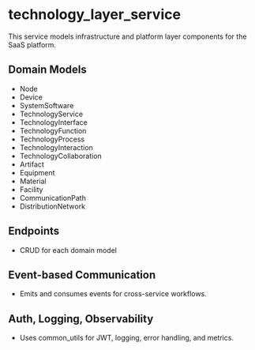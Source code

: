 # technology_layer_service

This service models infrastructure and platform layer components for the SaaS platform.

## Domain Models
- Node
- Device
- SystemSoftware
- TechnologyService
- TechnologyInterface
- TechnologyFunction
- TechnologyProcess
- TechnologyInteraction
- TechnologyCollaboration
- Artifact
- Equipment
- Material
- Facility
- CommunicationPath
- DistributionNetwork

## Endpoints
- CRUD for each domain model

## Event-based Communication
- Emits and consumes events for cross-service workflows.

## Auth, Logging, Observability
- Uses common_utils for JWT, logging, error handling, and metrics. 